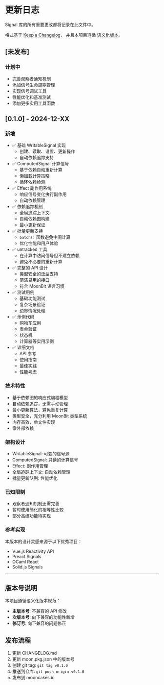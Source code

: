 # 更新日志

Signal 库的所有重要更改都将记录在此文件中。

格式基于 [Keep a Changelog](https://keepachangelog.com/zh-CN/1.0.0/)，
并且本项目遵循 [语义化版本](https://semver.org/lang/zh-CN/)。

## [未发布]

### 计划中
- 完善观察者通知机制
- 添加信号生命周期管理  
- 实现信号调试工具
- 性能优化和基准测试
- 添加更多实用工具函数

## [0.1.0] - 2024-12-XX

### 新增
- ✅ 基础 WritableSignal 实现
  - 创建、读取、设置、更新操作
  - 自动依赖追踪支持
- ✅ ComputedSignal 计算信号
  - 基于依赖自动重新计算
  - 懒加载计算策略
  - 循环依赖检测
- ✅ Effect 副作用系统
  - 响应信号变化执行副作用
  - 自动依赖管理
- ✅ 依赖追踪机制
  - 全局追踪上下文
  - 自动依赖图构建
  - 最小更新保证
- ✅ 批量更新支持
  - `batch()` 函数避免中间计算
  - 优化性能和用户体验
- ✅ untracked 工具
  - 在计算中访问信号但不建立依赖
  - 避免不必要的重新计算
- ✅ 完整的 API 设计
  - 类型安全的泛型支持
  - 简洁易用的接口
  - 符合 MoonBit 语言习惯
- ✅ 测试用例
  - 基础功能测试
  - 复杂场景验证
  - 边界情况处理
- ✅ 示例代码
  - 购物车应用
  - 表单验证
  - 状态机
  - 计算器等实用示例
- ✅ 详细文档
  - API 参考
  - 使用指南
  - 最佳实践
  - 性能考虑

### 技术特性
- 基于依赖图的响应式编程模型
- 自动依赖追踪，无需手动管理
- 最小更新算法，避免重复计算
- 类型安全，充分利用 MoonBit 类型系统
- 内存高效，单文件实现
- 零外部依赖

### 架构设计
- WritableSignal: 可变的信号源
- ComputedSignal: 只读的计算信号
- Effect: 副作用管理
- 全局追踪上下文: 自动依赖管理
- 批量更新队列: 性能优化

### 已知限制
- 观察者通知机制还需完善
- 暂时使用简化的相等性比较
- 部分高级功能待实现

### 参考实现
本版本的设计灵感来源于以下优秀项目：
- Vue.js Reactivity API
- Preact Signals
- OCaml React
- Solid.js Signals

---

## 版本号说明

本项目遵循语义化版本规范：

- **主版本号**: 不兼容的 API 修改
- **次版本号**: 向下兼容的功能性新增
- **修订号**: 向下兼容的问题修正

## 发布流程

1. 更新 CHANGELOG.md
2. 更新 moon.pkg.json 中的版本号
3. 创建 git tag: `git tag v0.1.0`
4. 推送到仓库: `git push origin v0.1.0`
5. 发布到 mooncakes.io